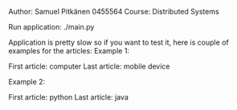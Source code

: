 Author: Samuel Pitkänen 0455564
Course: Distributed Systems


Run application:
./main.py


Application is pretty slow so if you want to test it, here is couple of examples for the articles:
 Example 1:

 First article: computer
 Last article: mobile device

 Example 2:

 First article: python
 Last article: java

